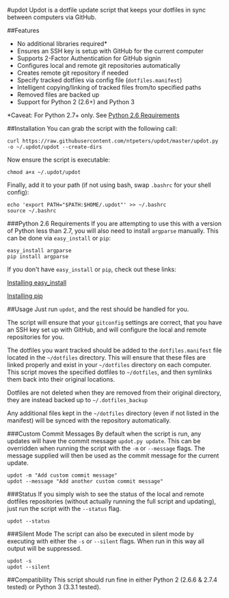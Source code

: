 #updot
Updot is a dotfile update script that keeps your dotfiles in sync between
computers via GitHub.

##Features
* No additional libraries required*
* Ensures an SSH key is setup with GitHub for the current computer
* Supports 2-Factor Authentication for GitHub signin
* Configures local and remote git repositories automatically
* Creates remote git repository if needed
* Specify tracked dotfiles via config file (`dotfiles.manifest`)
* Intelligent copying/linking of tracked files from/to specified paths
* Removed files are backed up
* Support for Python 2 (2.6+) and Python 3

*Caveat: For Python 2.7+ only. See [Python 2.6 Requirements](#python-26-requirements)

##Installation
You can grab the script with the following call:
```
curl https://raw.githubusercontent.com/ntpeters/updot/master/updot.py -o ~/.updot/updot --create-dirs
```

Now ensure the script is executable:
```
chmod a+x ~/.updot/updot
```

Finally, add it to your path (if not using bash, swap `.bashrc` for your shell
config):
```
echo 'export PATH="$PATH:$HOME/.updot"' >> ~/.bashrc
source ~/.bashrc
```
###Python 2.6 Requirements
If you are attempting to use this with a version of Python less than 2.7, you
will also need to install `argparse` manually.
This can be done via `easy_install` or `pip`:
```
easy_install argparse
pip install argparse
```

If you don't have `easy_install` or `pip`, check out these links:

[Installing easy_install](https://pypi.python.org/pypi/setuptools)

[Installing pip](http://pip.readthedocs.org/en/latest/installing.html)

##Usage
Just run `updot`, and the rest should be handled for you.

The script will ensure that your `gitconfig` settings are correct, that you
have an SSH key set up with GitHub, and will configure the local and remote
repositories for you.

The dotfiles you want tracked should be added to the `dotfiles.manifest` file
located in the `~/dotfiles` directory. This will ensure that these files are
linked properly and exist in your `~/dotfiles` directory on each computer.
This script moves the specified dotfiles to `~/dotfiles`, and then symlinks
them back into their original locations.

Dotfiles are not deleted when they are removed from their original directory, 
they are instead backed up to `~/.dotfiles_backup`

Any additional files kept in the `~/dotfiles` directory (even if not listed in
the manifest) will be synced with the repository automatically.

###Custom Commit Messages
By default when the script is run, any updates will have the commit message
`updot.py update`. This can be overridden when running the script with the `-m`
or `--message` flags.  The message supplied will then be used as the commit
message for the current update.
```
updot -m "Add custom commit message"
updot --message "Add another custom commit message"
```

###Status
If you simply wish to see the status of the local and remote dotfiles
repositories (without actually running the full script and updating),
just run the script with the `--status` flag.
```
updot --status
```

###Silent Mode
The script can also be executed in silent mode by executing with either the
`-s` or `--silent` flags. When run in this way all output will be suppressed.
```
updot -s
updot --silent
```

##Compatibility
This script should run fine in either Python 2 (2.6.6 & 2.7.4 tested) or
Python 3 (3.3.1 tested).
